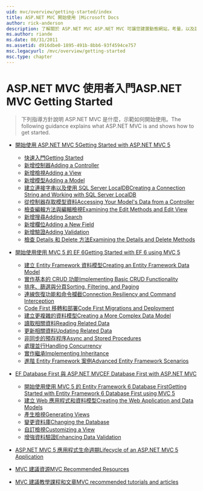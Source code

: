 ```yaml
---
uid: mvc/overview/getting-started/index
title: ASP.NET MVC 開始使用 |Microsoft Docs
author: rick-anderson
description: 了解關於 ASP.NET MVC ASP.NET MVC 可讓您建置動態網站，考量，以及該 g 以清楚分離關注的功能強大、 以模式為基礎的方式...
ms.author: riande
ms.date: 08/31/2011
ms.assetid: d916dbe0-1895-491b-8bb6-93f4594ce757
msc.legacyurl: /mvc/overview/getting-started
msc.type: chapter
---
```

<a name="aspnet-mvc-getting-started"></a><span data-ttu-id="7edc5-103">ASP.NET MVC 使用者入門</span><span class="sxs-lookup"><span data-stu-id="7edc5-103">ASP.NET MVC Getting Started</span></span>
====================
> <span data-ttu-id="7edc5-104">下列指導方針說明 ASP.NET MVC 是什麼，示範如何開始使用。</span><span class="sxs-lookup"><span data-stu-id="7edc5-104">The following guidance explains what ASP.NET MVC is and shows how to get started.</span></span>


- [<span data-ttu-id="7edc5-105">開始使用 ASP.NET MVC 5</span><span class="sxs-lookup"><span data-stu-id="7edc5-105">Getting Started with ASP.NET MVC 5</span></span>](introduction/index.md)

    - [<span data-ttu-id="7edc5-106">快速入門</span><span class="sxs-lookup"><span data-stu-id="7edc5-106">Getting Started</span></span>](introduction/getting-started.md)
    - [<span data-ttu-id="7edc5-107">新增控制器</span><span class="sxs-lookup"><span data-stu-id="7edc5-107">Adding a Controller</span></span>](introduction/adding-a-controller.md)
    - [<span data-ttu-id="7edc5-108">新增檢視</span><span class="sxs-lookup"><span data-stu-id="7edc5-108">Adding a View</span></span>](introduction/adding-a-view.md)
    - [<span data-ttu-id="7edc5-109">新增模型</span><span class="sxs-lookup"><span data-stu-id="7edc5-109">Adding a Model</span></span>](introduction/adding-a-model.md)
    - [<span data-ttu-id="7edc5-110">建立連接字串以及使用 SQL Server LocalDB</span><span class="sxs-lookup"><span data-stu-id="7edc5-110">Creating a Connection String and Working with SQL Server LocalDB</span></span>](introduction/creating-a-connection-string.md)
    - [<span data-ttu-id="7edc5-111">從控制器存取模型資料</span><span class="sxs-lookup"><span data-stu-id="7edc5-111">Accessing Your Model's Data from a Controller</span></span>](introduction/accessing-your-models-data-from-a-controller.md)
    - [<span data-ttu-id="7edc5-112">檢查編輯方法與編輯檢視</span><span class="sxs-lookup"><span data-stu-id="7edc5-112">Examining the Edit Methods and Edit View</span></span>](introduction/examining-the-edit-methods-and-edit-view.md)
    - [<span data-ttu-id="7edc5-113">新增搜尋</span><span class="sxs-lookup"><span data-stu-id="7edc5-113">Adding Search</span></span>](introduction/adding-search.md)
    - [<span data-ttu-id="7edc5-114">新增欄位</span><span class="sxs-lookup"><span data-stu-id="7edc5-114">Adding a New Field</span></span>](introduction/adding-a-new-field.md)
    - [<span data-ttu-id="7edc5-115">新增驗證</span><span class="sxs-lookup"><span data-stu-id="7edc5-115">Adding Validation</span></span>](introduction/adding-validation.md)
    - [<span data-ttu-id="7edc5-116">檢查 Details 和 Delete 方法</span><span class="sxs-lookup"><span data-stu-id="7edc5-116">Examining the Details and Delete Methods</span></span>](introduction/examining-the-details-and-delete-methods.md)
- [<span data-ttu-id="7edc5-117">開始使用使用 MVC 5 的 EF 6</span><span class="sxs-lookup"><span data-stu-id="7edc5-117">Getting Started with EF 6 using MVC 5</span></span>](getting-started-with-ef-using-mvc/index.md)

    - [<span data-ttu-id="7edc5-118">建立 Entity Framework 資料模型</span><span class="sxs-lookup"><span data-stu-id="7edc5-118">Creating an Entity Framework Data Model</span></span>](getting-started-with-ef-using-mvc/creating-an-entity-framework-data-model-for-an-asp-net-mvc-application.md)
    - [<span data-ttu-id="7edc5-119">實作基本的 CRUD 功能</span><span class="sxs-lookup"><span data-stu-id="7edc5-119">Implementing Basic CRUD Functionality</span></span>](getting-started-with-ef-using-mvc/implementing-basic-crud-functionality-with-the-entity-framework-in-asp-net-mvc-application.md)
    - [<span data-ttu-id="7edc5-120">排序、篩選與分頁</span><span class="sxs-lookup"><span data-stu-id="7edc5-120">Sorting, Filtering, and Paging</span></span>](getting-started-with-ef-using-mvc/sorting-filtering-and-paging-with-the-entity-framework-in-an-asp-net-mvc-application.md)
    - [<span data-ttu-id="7edc5-121">連線恢復功能和命令攔截</span><span class="sxs-lookup"><span data-stu-id="7edc5-121">Connection Resiliency and Command Interception</span></span>](getting-started-with-ef-using-mvc/connection-resiliency-and-command-interception-with-the-entity-framework-in-an-asp-net-mvc-application.md)
    - [<span data-ttu-id="7edc5-122">Code First 移轉和部署</span><span class="sxs-lookup"><span data-stu-id="7edc5-122">Code First Migrations and Deployment</span></span>](getting-started-with-ef-using-mvc/migrations-and-deployment-with-the-entity-framework-in-an-asp-net-mvc-application.md)
    - [<span data-ttu-id="7edc5-123">建立更複雜的資料模型</span><span class="sxs-lookup"><span data-stu-id="7edc5-123">Creating a More Complex Data Model</span></span>](getting-started-with-ef-using-mvc/creating-a-more-complex-data-model-for-an-asp-net-mvc-application.md)
    - [<span data-ttu-id="7edc5-124">讀取相關資料</span><span class="sxs-lookup"><span data-stu-id="7edc5-124">Reading Related Data</span></span>](getting-started-with-ef-using-mvc/reading-related-data-with-the-entity-framework-in-an-asp-net-mvc-application.md)
    - [<span data-ttu-id="7edc5-125">更新相關資料</span><span class="sxs-lookup"><span data-stu-id="7edc5-125">Updating Related Data</span></span>](getting-started-with-ef-using-mvc/updating-related-data-with-the-entity-framework-in-an-asp-net-mvc-application.md)
    - [<span data-ttu-id="7edc5-126">非同步的預存程序</span><span class="sxs-lookup"><span data-stu-id="7edc5-126">Async and Stored Procedures</span></span>](getting-started-with-ef-using-mvc/async-and-stored-procedures-with-the-entity-framework-in-an-asp-net-mvc-application.md)
    - [<span data-ttu-id="7edc5-127">處理並行</span><span class="sxs-lookup"><span data-stu-id="7edc5-127">Handling Concurrency</span></span>](getting-started-with-ef-using-mvc/handling-concurrency-with-the-entity-framework-in-an-asp-net-mvc-application.md)
    - [<span data-ttu-id="7edc5-128">實作繼承</span><span class="sxs-lookup"><span data-stu-id="7edc5-128">Implementing Inheritance</span></span>](getting-started-with-ef-using-mvc/implementing-inheritance-with-the-entity-framework-in-an-asp-net-mvc-application.md)
    - [<span data-ttu-id="7edc5-129">進階 Entity Framework 案例</span><span class="sxs-lookup"><span data-stu-id="7edc5-129">Advanced Entity Framework Scenarios</span></span>](getting-started-with-ef-using-mvc/advanced-entity-framework-scenarios-for-an-mvc-web-application.md)
- [<span data-ttu-id="7edc5-130">EF Database First 與 ASP.NET MVC</span><span class="sxs-lookup"><span data-stu-id="7edc5-130">EF Database First with ASP.NET MVC</span></span>](database-first-development/index.md)

    - [<span data-ttu-id="7edc5-131">開始使用使用 MVC 5 的 Entity Framework 6 Database First</span><span class="sxs-lookup"><span data-stu-id="7edc5-131">Getting Started with Entity Framework 6 Database First using MVC 5</span></span>](database-first-development/setting-up-database.md)
    - [<span data-ttu-id="7edc5-132">建立 Web 應用程式和資料模型</span><span class="sxs-lookup"><span data-stu-id="7edc5-132">Creating the Web Application and Data Models</span></span>](database-first-development/creating-the-web-application.md)
    - [<span data-ttu-id="7edc5-133">產生檢視</span><span class="sxs-lookup"><span data-stu-id="7edc5-133">Generating Views</span></span>](database-first-development/generating-views.md)
    - [<span data-ttu-id="7edc5-134">變更資料庫</span><span class="sxs-lookup"><span data-stu-id="7edc5-134">Changing the Database</span></span>](database-first-development/changing-the-database.md)
    - [<span data-ttu-id="7edc5-135">自訂檢視</span><span class="sxs-lookup"><span data-stu-id="7edc5-135">Customizing a View</span></span>](database-first-development/customizing-a-view.md)
    - [<span data-ttu-id="7edc5-136">增強資料驗證</span><span class="sxs-lookup"><span data-stu-id="7edc5-136">Enhancing Data Validation</span></span>](database-first-development/enhancing-data-validation.md)
- [<span data-ttu-id="7edc5-137">ASP.NET MVC 5 應用程式生命週期</span><span class="sxs-lookup"><span data-stu-id="7edc5-137">Lifecycle of an ASP.NET MVC 5 Application</span></span>](lifecycle-of-an-aspnet-mvc-5-application.md)
- [<span data-ttu-id="7edc5-138">MVC 建議資源</span><span class="sxs-lookup"><span data-stu-id="7edc5-138">MVC Recommended Resources</span></span>](recommended-resources-for-mvc.md)
- [<span data-ttu-id="7edc5-139">MVC 建議教學課程和文章</span><span class="sxs-lookup"><span data-stu-id="7edc5-139">MVC recommended tutorials and articles</span></span>](mvc-learning-sequence.md)
